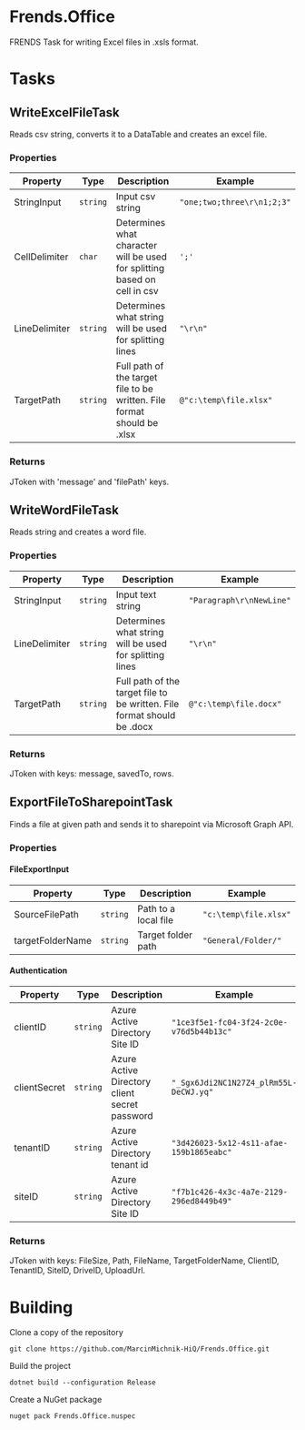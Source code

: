 # Frends.Office

FRENDS Task for writing Excel files in .xsls format.

# Tasks

## WriteExcelFileTask

Reads csv string, converts it to a DataTable and creates an excel file.

### Properties

| Property | Type | Description | Example |
| -------- | -------- | -------- | -------- |
| StringInput | `string` | Input csv string | `"one;two;three\r\n1;2;3"` |
| CellDelimiter | `char` | Determines what character will be used for splitting based on cell in csv | `';'` |
| LineDelimiter | `string` | Determines what string will be used for splitting lines | `"\r\n"` |
| TargetPath | `string` | Full path of the target file to be written. File format should be .xlsx | `@"c:\temp\file.xlsx"` |

### Returns

JToken with 'message' and 'filePath' keys.

## WriteWordFileTask

Reads string and creates a word file.

### Properties

| Property | Type | Description | Example |
| -------- | -------- | -------- | -------- |
| StringInput | `string` | Input text string | `"Paragraph\r\nNewLine"` |
| LineDelimiter | `string` | Determines what string will be used for splitting lines | `"\r\n"` |
| TargetPath | `string` | Full path of the target file to be written. File format should be .docx | `@"c:\temp\file.docx"` |

### Returns

JToken with keys: message, savedTo, rows.

## ExportFileToSharepointTask

Finds a file at given path and sends it to sharepoint via Microsoft Graph API.

### Properties

#### FileExportInput

| Property | Type | Description | Example |
| -------- | -------- | -------- | -------- |
| SourceFilePath | `string` | Path to a local file | `"c:\temp\file.xlsx"` |
| targetFolderName | `string` | Target folder path | `"General/Folder/"` |

#### Authentication

| Property | Type | Description | Example |
| -------- | -------- | -------- | -------- |
| clientID | `string` | Azure Active Directory Site ID | `"1ce3f5e1-fc04-3f24-2c0e-v76d5b44b13c"` |
| clientSecret | `string` | Azure Active Directory client secret password | `"_Sgx6Jdi2NC1N27Z4_plRm55L-DeCWJ.yq"` |
| tenantID | `string` | Azure Active Directory tenant id | `"3d426023-5x12-4s11-afae-159b1865eabc"` |
| siteID | `string` | Azure Active Directory Site ID | `"f7b1c426-4x3c-4a7e-2129-296ed8449b49"` |

### Returns

JToken with keys: FileSize, Path, FileName, TargetFolderName, ClientID, TenantID, SiteID, DriveID, UploadUrl.

# Building

Clone a copy of the repository

`git clone https://github.com/MarcinMichnik-HiQ/Frends.Office.git`

Build the project

`dotnet build --configuration Release`

Create a NuGet package

`nuget pack Frends.Office.nuspec`

